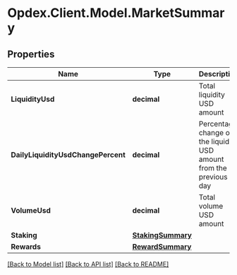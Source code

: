 # Opdex.Client.Model.MarketSummary

## Properties

Name | Type | Description | Notes
------------ | ------------- | ------------- | -------------
**LiquidityUsd** | **decimal** | Total liquidity USD amount | [optional] 
**DailyLiquidityUsdChangePercent** | **decimal** | Percentage change of the liquidity USD amount from the previous day | [optional] 
**VolumeUsd** | **decimal** | Total volume USD amount | [optional] 
**Staking** | [**StakingSummary**](StakingSummary.md) |  | [optional] 
**Rewards** | [**RewardSummary**](RewardSummary.md) |  | [optional] 

[[Back to Model list]](../README.md#documentation-for-models) [[Back to API list]](../README.md#documentation-for-api-endpoints) [[Back to README]](../README.md)

